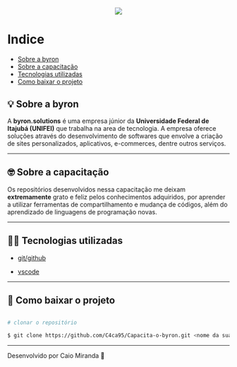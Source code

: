 <h1 align = "center">

<img src= "https://ik.imagekit.io/5j0rlxjvbkyp/byron-logo_WwZhVEAul.png?ik-sdk-version=javascript-1.4.3&updatedAt=1644893928094">

</h1>

# Indice
- [Sobre a byron](#-Sobre-a-byron)
- [Sobre a capacitação](#-Sobre-a-capacitação)
- [Tecnologias utilizadas](#-Tecnologias-utilizadas)
- [Como baixar o projeto](#-Como-baixar-o-projeto)

## 💡 Sobre a byron 

 A **byron.solutions** é uma empresa júnior da **Universidade Federal de Itajubá (UNIFEI)** que trabalha na area de tecnologia.
 A empresa oferece soluções através do desenvolvimento de softwares que envolve a criação de sites personalizados, aplicativos, e-commerces, dentre outros serviços.

---

 ## 🤓 Sobre a capacitação

 Os repositórios desenvolvidos nessa capacitação me deixam **extremamente** grato e feliz pelos conhecimentos adquiridos, por aprender a utilizar ferramentas de compartilhamento e mudança de códigos, além do aprendizado de linguagens de programação novas.

---

## 🧑‍💻 Tecnologias utilizadas

- [git/github](https://www.youtube.com/watch?v=hcZ0qtwvN1w)

- [vscode](https://code.visualstudio.com/)

---

## 📁 Como baixar o projeto

```bash

# clonar o repositório

$ git clone https://github.com/C4ca95/Capacita-o-byron.git <nome da sua pasta de projeto>

```
---
Desenvolvido por Caio Miranda 🤩